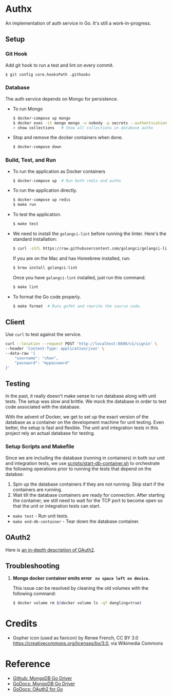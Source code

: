 # Authx

An implementation of auth service in Go. It's still a work-in-progress.

## Setup

### Git Hook

Add git hook to run a test and lint on every commit.

```bash
$ git config core.hooksPath .githooks
```

### Database

The auth service depends on Mongo for persistence.

* To run Mongo

  ```bash
  $ docker-compose up mongo
  $ docker exec -it mongo mongo -u nobody -p secrets --authenticationDatabase authx authx
  > show collections   # Show all collections in database authx
  ```

* Stop and remove the docker containers when done.

  ```bash
  $ docker-compose down
  ```

### Build, Test, and Run

* To run the application as Docker containers

  ```bash
  $ docker-compose up  # Run both redis and authx
  ```

* To run the application directly.

  ```bash
  $ docker-compose up redis
  $ make run
  ```

* To test the application.

  ```bash
  $ make test
  ```

* We need to install the `golangci-lint` before running the linter. Here's the standard installation:

  ```bash
  $ curl -sSfL https://raw.githubusercontent.com/golangci/golangci-lint/master/install.sh | sh -s -- -b $(go env GOPATH)/bin v1.42.1
  ```

  If you are on the Mac and has Homebrew installed, run:

  ```bash
  $ brew install golangci-lint
  ```

  Once you have `golangci-lint` installed, just run this command.

  ```bash
  $ make lint
  ```

* To format the Go code properly.

  ```bash
  $ make format  # Runs gofmt and rewrite the source code.
  ```

## Client

Use `curl` to test against the service.

```bash
curl --location --request POST 'http://localhost:8080/v1/signin' \
--header 'Content-Type: application/json' \
--data-raw '{
	"username": "chan",
	"password": "mypassword"
}'
```

## Testing

In the past, it really doesn't make sense to run database along with unit tests. The setup was slow and brittle. We mock the database in order to test code associated with the database.

With the advent of Docker, we get to set up the exact version of the database as a container on the development machine for unit testing. Even better, the setup is fast and flexible. The unit and integration tests in this project rely an actual database for testing.

### Setup Scripts and Makefile

Since we are including the database (running in containers) in both our unit and integration tests, we use [scripts/start-db-container.sh](scripts/start-db-container.sh) to orchestrate the following operations prior to running the tests that depend on the databse:

1. Spin up the database containers if they are not running. Skip start if the containers are running.
1. Wait till the database containers are ready for connection. After starting the container, we still need to wait for the TCP port to become open so that the unit or integration tests can start.

* `make test` - Run unit tests.
* `make end-db-container` - Tear down the database container.

## OAuth2

Here is [an in-depth description of OAuth2](docs).

## Troubleshooting

1. **Mongo docker container emits error ` no space left on device`.**

   This issue can be resolved by cleaning the old volumes with the following command:

   ```bash
   $ docker volume rm $(docker volume ls -qf dangling=true)
   ```

# Credits

* Gopher icon (used as favicon) by Renee French, CC BY 3.0 <https://creativecommons.org/licenses/by/3.0>, via Wikimedia Commons

# Reference

* [Github: MongoDB Go Driver](https://github.com/mongodb/mongo-go-driver)
* [GoDocs: MongoDB Go Driver](https://pkg.go.dev/go.mongodb.org/mongo-driver@v1.4.4)
* [GoDocs: OAuth2 for Go](https://pkg.go.dev/golang.org/x/oauth2)
